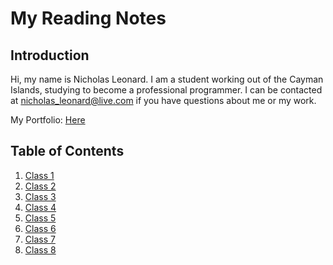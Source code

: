 # My Reading Notes

## Introduction

Hi, my name is Nicholas Leonard. I am a student working out of the Cayman Islands, studying to become a professional programmer.
I can be contacted at <nicholas_leonard@live.com> if you have questions about me or my work.

My Portfolio: [Here](https://github.com/NicholasSLeonard)

## Table of Contents

 1. [Class 1]()
 2. [Class 2](https://nicholassleonard.github.io/reading-notes/Reading%20Notes/Class2-Reading-Assignment)
 3. [Class 3](https://nicholassleonard.github.io/reading-notes/Reading%20Notes/Class3)
 4. [Class 4](https://nicholassleonard.github.io/reading-notes/Reading%20Notes/Class4)
 5. [Class 5](https://nicholassleonard.github.io/reading-notes/Reading%20Notes/Class5)
 6. [Class 6](https://nicholassleonard.github.io/reading-notes/Reading%20Notes/Class6)
 7. [Class 7](https://nicholassleonard.github.io/reading-notes/Reading%20Notes/Class7)
 8. [Class 8](https://nicholassleonard.github.io/reading-notes/Reading%20Notes/Class8)